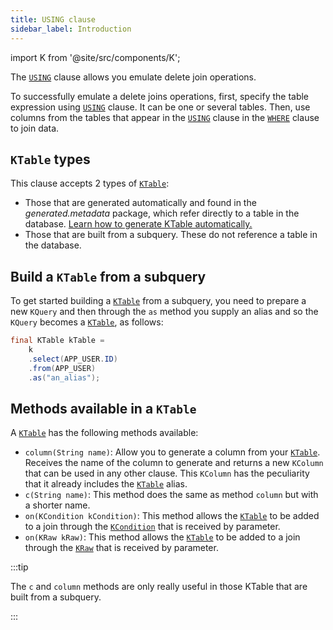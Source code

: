 ```yaml
---
title: USING clause
sidebar_label: Introduction
---
```


import K from '@site/src/components/K';

The [`USING`](/docs/delete-statement/using/introduction) clause allows you emulate delete join operations.

To successfully emulate a delete joins operations, first, specify the table expression using [`USING`](/docs/delete-statement/using/introduction) clause. It can be one or several tables.
Then, use columns from the tables that appear in the [`USING`](/docs/delete-statement/using/introduction) clause in the [`WHERE`](/docs/delete-statement/where/introduction) clause to join data.

## `KTable` types

This clause accepts 2 types of [`KTable`](/docs/delete-statement/delete-from/introduction#ktable-types):

- Those that are generated automatically and found in the _generated.metadata_ package, which refer directly to a table in the database. [Learn how to generate KTable automatically.](/docs/data-manipulation/introduction)
- Those that are built from a subquery. These do not reference a table in the database.

## Build a `KTable` from a subquery

To get started building a [`KTable`](/docs/delete-statement/delete-from/introduction#ktable-types) from a subquery, you need to prepare a new `KQuery` and then through the `as` method you supply an alias and so the `KQuery` becomes a [`KTable`](/docs/delete-statement/delete-from/introduction#ktable-types), as follows:

```java
final KTable kTable =
    k
    .select(APP_USER.ID)
    .from(APP_USER)
    .as("an_alias");
```

## Methods available in a `KTable`

A [`KTable`](/docs/delete-statement/delete-from/introduction#ktable-types) has the following methods available:

- `column(String name)`: Allow you to generate a column from your [`KTable`](/docs/delete-statement/delete-from/introduction#ktable-types). Receives the name of the column to generate and returns a new `KColumn` that can be used in any other clause. This `KColumn` has the peculiarity that it already includes the [`KTable`](/docs/delete-statement/delete-from/introduction#ktable-types) alias.
- `c(String name)`: This method does the same as method `column` but with a shorter name.
- `on(KCondition kCondition)`: This method allows the [`KTable`](/docs/delete-statement/delete-from/introduction#ktable-types) to be added to a join through the [`KCondition`](/docs/kcondition/introduction) that is received by parameter.
- `on(KRaw kRaw)`: This method allows the [`KTable`](/docs/delete-statement/delete-from/introduction#ktable-types) to be added to a join through the [`KRaw`](/docs/select-statement/select/introduction#7-kraw) that is received by parameter.

:::tip

The `c` and `column` methods are only really useful in those KTable that are built from a subquery.

:::